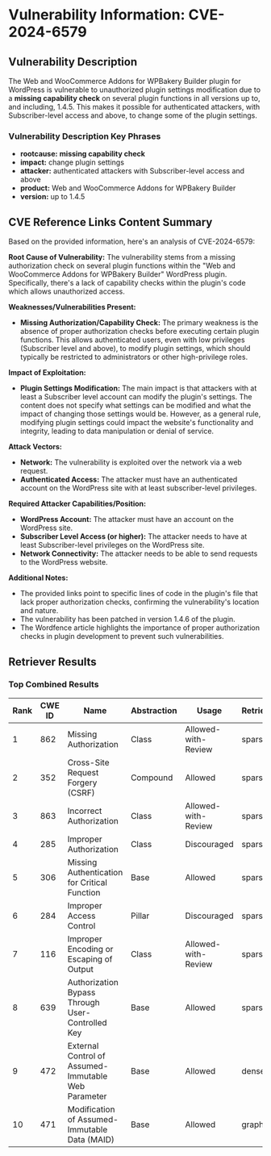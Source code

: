 # Vulnerability Information: CVE-2024-6579

## Vulnerability Description
The Web and WooCommerce Addons for WPBakery Builder plugin for WordPress is vulnerable to unauthorized plugin settings modification due to a **missing capability check** on several plugin functions in all versions up to, and including, 1.4.5. This makes it possible for authenticated attackers, with Subscriber-level access and above, to change some of the plugin settings.

### Vulnerability Description Key Phrases
- **rootcause:** **missing capability check**
- **impact:** change plugin settings
- **attacker:** authenticated attackers with Subscriber-level access and above
- **product:** Web and WooCommerce Addons for WPBakery Builder
- **version:** up to 1.4.5

## CVE Reference Links Content Summary
Based on the provided information, here's an analysis of CVE-2024-6579:

**Root Cause of Vulnerability:**
The vulnerability stems from a missing authorization check on several plugin functions within the "Web and WooCommerce Addons for WPBakery Builder" WordPress plugin. Specifically, there's a lack of capability checks within the plugin's code which allows unauthorized access.

**Weaknesses/Vulnerabilities Present:**
- **Missing Authorization/Capability Check:** The primary weakness is the absence of proper authorization checks before executing certain plugin functions. This allows authenticated users, even with low privileges (Subscriber level and above), to modify plugin settings, which should typically be restricted to administrators or other high-privilege roles.

**Impact of Exploitation:**
- **Plugin Settings Modification:** The main impact is that attackers with at least a Subscriber level account can modify the plugin's settings. The content does not specify what settings can be modified and what the impact of changing those settings would be. However, as a general rule, modifying plugin settings could impact the website's functionality and integrity, leading to data manipulation or denial of service.

**Attack Vectors:**
- **Network:** The vulnerability is exploited over the network via a web request.
- **Authenticated Access:** The attacker must have an authenticated account on the WordPress site with at least subscriber-level privileges.

**Required Attacker Capabilities/Position:**
- **WordPress Account:** The attacker must have an account on the WordPress site.
- **Subscriber Level Access (or higher):** The attacker needs to have at least Subscriber-level privileges on the WordPress site.
- **Network Connectivity:** The attacker needs to be able to send requests to the WordPress website.

**Additional Notes:**
- The provided links point to specific lines of code in the plugin's file that lack proper authorization checks, confirming the vulnerability's location and nature.
- The vulnerability has been patched in version 1.4.6 of the plugin.
- The Wordfence article highlights the importance of proper authorization checks in plugin development to prevent such vulnerabilities.

## Retriever Results

### Top Combined Results

| Rank | CWE ID | Name | Abstraction | Usage  | Retrievers | Individual Scores |
|------|--------|------|-------------|-------|------------|-------------------|
| 1 | 862 | Missing Authorization | Class | Allowed-with-Review | sparse | 0.489 |
| 2 | 352 | Cross-Site Request Forgery (CSRF) | Compound | Allowed | sparse | 0.483 |
| 3 | 863 | Incorrect Authorization | Class | Allowed-with-Review | sparse | 0.424 |
| 4 | 285 | Improper Authorization | Class | Discouraged | sparse | 0.405 |
| 5 | 306 | Missing Authentication for Critical Function | Base | Allowed | sparse | 0.402 |
| 6 | 284 | Improper Access Control | Pillar | Discouraged | sparse | 0.396 |
| 7 | 116 | Improper Encoding or Escaping of Output | Class | Allowed-with-Review | sparse | 0.387 |
| 8 | 639 | Authorization Bypass Through User-Controlled Key | Base | Allowed | sparse | 0.366 |
| 9 | 472 | External Control of Assumed-Immutable Web Parameter | Base | Allowed | dense | 0.520 |
| 10 | 471 | Modification of Assumed-Immutable Data (MAID) | Base | Allowed | graph | 0.003 |

